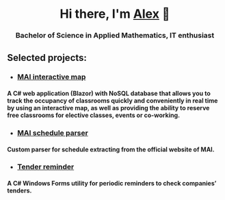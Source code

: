 <h1 align="center">Hi there, I'm <a href="https://drive.google.com/file/d/1tZaG-q3moReasjqgOdcyOrP2DfJF9tkx/view?usp=sharing" title="CV">Alex</a> 👋
<h3 align="center">Bachelor of Science in Applied Mathematics, IT enthusiast</h3>

## Selected projects:
* ### [MAI interactive map](https://github.com/st-isk/mai-interactive-map)
#### A C# web application (Blazor) with NoSQL database that allows you to track the occupancy of classrooms quickly and conveniently in real time by using an interactive map, as well as providing the ability to reserve free classrooms for elective classes, events or co-working.

* ### [MAI schedule parser](https://github.com/st-isk/mai-schedule-parser)
#### Custom parser for schedule extracting from the official website of MAI.

* ### [Tender reminder](https://github.com/st-isk/tender-reminder)
#### A C# Windows Forms utility for periodic reminders to check companies’ tenders.
